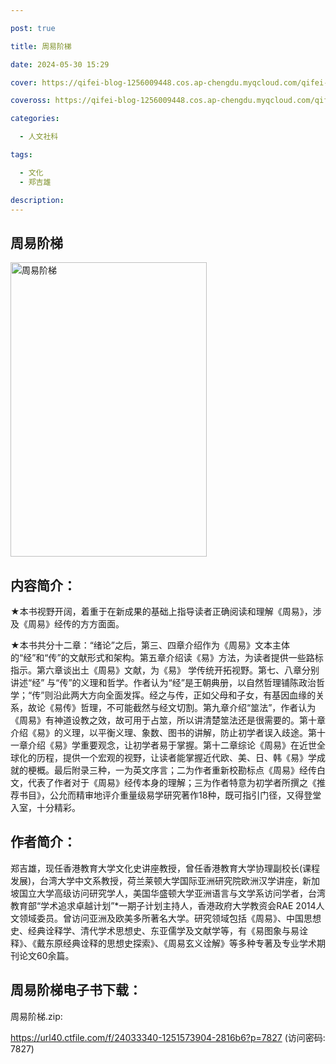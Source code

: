 ```yaml
---

post: true

title: 周易阶梯

date: 2024-05-30 15:29

cover: https://qifei-blog-1256009448.cos.ap-chengdu.myqcloud.com/qifei-blog/41pa+wL8e9S.jpg

coveross: https://qifei-blog-1256009448.cos.ap-chengdu.myqcloud.com/qifei-blog/41pa+wL8e9S.jpg

categories:

  - 人文社科

tags:

  - 文化
  - 郑吉雄

description:
---
```


## 周易阶梯

<img alt="周易阶梯" class="aligncenter loading" data-was-processed="true" decoding="async" fetchpriority="high" height="471" src="https://qifei-blog-1256009448.cos.ap-chengdu.myqcloud.com/qifei-blog/41pa+wL8e9S.jpg" style="cursor: zoom-in;" width="314"/>

## 内容简介：

★本书视野开阔，着重于在新成果的基础上指导读者正确阅读和理解《周易》，涉及《周易》经传的方方面面。

★本书共分十二章：“绪论”之后，第三、四章介绍作为《周易》文本主体的“经”和“传”的文献形式和架构。第五章介绍读《易》方法，为读者提供一些路标指示。第六章谈出土《周易》文献，为《易》 学传统开拓视野。第七、八章分别讲述“经” 与“传”的义理和哲学。作者认为“经”是王朝典册，以自然哲理铺陈政治哲学；“传”则沿此两大方向全面发挥。经之与传，正如父母和子女，有基因血缘的关系，故论《易传》哲理，不可能截然与经文切割。第九章介绍“筮法”，作者认为《周易》有神道设教之效，故可用于占筮，所以讲清楚筮法还是很需要的。第十章介绍《易》的义理，以平衡义理、象数、图书的讲解，防止初学者误入歧途。第十一章介绍《易》学重要观念，让初学者易于掌握。第十二章综论《周易》在近世全球化的历程，提供一个宏观的视野，让读者能掌握近代欧、美、日、韩《易》学成就的梗概。最后附录三种，一为英文序言；二为作者重新校勘标点《周易》经传白文，代表了作者对于《周易》经传本身的理解；三为作者特意为初学者所撰之《推荐书目》，公允而精审地评介重量级易学研究著作18种，既可指引门径，又得登堂入室，十分精彩。

## 作者简介：

郑吉雄，现任香港教育大学文化史讲座教授，曾任香港教育大学协理副校长(课程发展)，台湾大学中文系教授，荷兰莱顿大学国际亚洲研究院欧洲汉学讲座，新加坡国立大学高级访问研究学人，美国华盛顿大学亚洲语言与文学系访问学者，台湾教育部“学术追求卓越计划”*一期子计划主持人，香港政府大学教资会RAE 2014人文领域委员。曾访问亚洲及欧美多所著名大学。研究领域包括《周易》、中国思想史、经典诠释学、清代学术思想史、东亚儒学及文献学等，有《易图象与易诠释》、《戴东原经典诠释的思想史探索》、《周易玄义诠解》等多种专著及专业学术期刊论文60余篇。

## 周易阶梯电子书下载：

周易阶梯.zip: 

https://url40.ctfile.com/f/24033340-1251573904-2816b6?p=7827 (访问密码: 7827)

